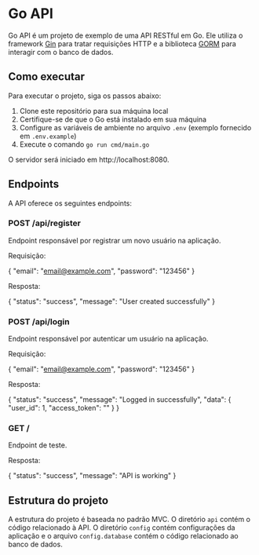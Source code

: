 # Go API

Go API é um projeto de exemplo de uma API RESTful em Go. Ele utiliza o framework [Gin](https://github.com/gin-gonic/gin) para tratar requisições HTTP e a biblioteca [GORM](https://gorm.io/) para interagir com o banco de dados.

## Como executar

Para executar o projeto, siga os passos abaixo:

1. Clone este repositório para sua máquina local
2. Certifique-se de que o Go está instalado em sua máquina
3. Configure as variáveis de ambiente no arquivo `.env` (exemplo fornecido em `.env.example`)
4. Execute o comando `go run cmd/main.go`

O servidor será iniciado em http://localhost:8080.

## Endpoints

A API oferece os seguintes endpoints:

### POST /api/register

Endpoint responsável por registrar um novo usuário na aplicação.

Requisição:

{
  "email": "email@example.com",
  "password": "123456"
}

Resposta:

{
  "status": "success",
  "message": "User created successfully"
}


### POST /api/login

Endpoint responsável por autenticar um usuário na aplicação.

Requisição:

{
  "email": "email@example.com",
  "password": "123456"
}

Resposta:

{
  "status": "success",
  "message": "Logged in successfully",
  "data": {
    "user_id": 1,
    "access_token": "<jwt-token>"
  }
}

### GET /

Endpoint de teste.

Resposta:

{
  "status": "success",
  "message": "API is working"
}


## Estrutura do projeto

A estrutura do projeto é baseada no padrão MVC. O diretório `api` contém o código relacionado à API. O diretório `config` contém configurações da aplicação e o arquivo `config.database` contém o código relacionado ao banco de dados.


